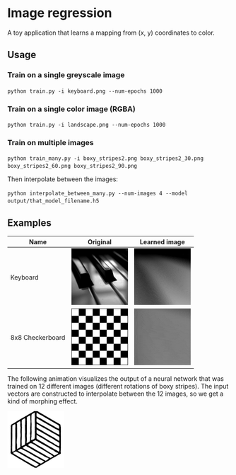 # Image regression

A toy application that learns a mapping from (x, y) coordinates to color.

## Usage

### Train on a single greyscale image
`python train.py -i keyboard.png --num-epochs 1000`

### Train on a single color image (RGBA)
`python train.py -i landscape.png --num-epochs 1000`

### Train on multiple images
`python train_many.py -i boxy_stripes2.png boxy_stripes2_30.png boxy_stripes2_60.png boxy_stripes2_90.png`

Then interpolate between the images:

`python interpolate_between_many.py --num-images 4 --model output/that_model_filename.h5`

## Examples

| Name | Original | Learned image |
| ---- | -------- | ------------- |
| Keyboard | ![Original image](keyboard.png) | ![Learned image](keyboard-learned.gif) |
| 8x8 Checkerboard | ![Original image](chess.png) | ![Learned image](chess-learned.gif) |

The following animation visualizes the output of a neural network that was trained on 12 different images (different rotations of boxy stripes). The input vectors are constructed to interpolate between the 12 images, so we get a kind of morphing effect.

![Boxy stripes](boxy_stripes_interpolation.gif)
